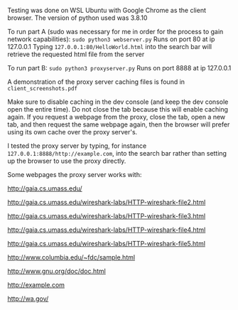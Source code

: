 Testing was done on WSL Ubuntu with Google Chrome as the client browser. The version of python used was 3.8.10

To run part A (sudo was necessary for me in order for the process to gain network capabilities): 
```sudo python3 webserver.py```
Runs on port 80 at ip 127.0.0.1
Typing ```127.0.0.1:80/HelloWorld.html``` into the search bar will retrieve the requested html file from the server

To run part B: 
```sudo python3 proxyserver.py```
Runs on port 8888 at ip 127.0.0.1

A demonstration of the proxy server caching files is found in ```client_screenshots.pdf```

Make sure to disable caching in the dev console (and keep the dev console open the entire time). Do not close the tab because this will enable caching again. If you request a webpage from the proxy, close the tab, open a new tab, and then request the same webpage again, then the browser will prefer using its own cache over the proxy server's.  

I tested the proxy server by typing, for instance ```127.0.0.1:8888/http://example.com```, into the search bar rather than setting up the browser to use the proxy directly.

Some webpages the proxy server works with:

http://gaia.cs.umass.edu/

http://gaia.cs.umass.edu/wireshark-labs/HTTP-wireshark-file2.html

http://gaia.cs.umass.edu/wireshark-labs/HTTP-wireshark-file3.html

http://gaia.cs.umass.edu/wireshark-labs/HTTP-wireshark-file4.html

http://gaia.cs.umass.edu/wireshark-labs/HTTP-wireshark-file5.html

http://www.columbia.edu/~fdc/sample.html

http://www.gnu.org/doc/doc.html

http://example.com

http://wa.gov/